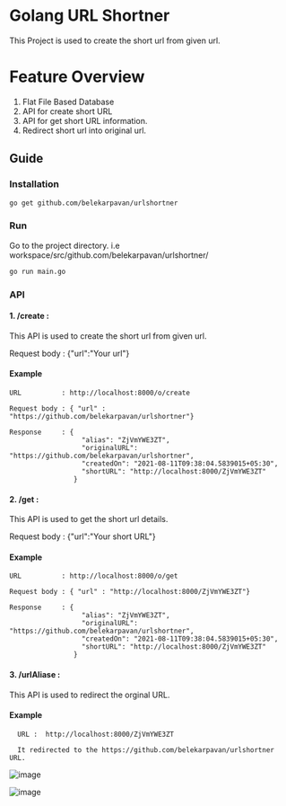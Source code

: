 # Golang URL Shortner
This Project is used to create the short url from given url.

# Feature Overview
  1. Flat File Based Database
  2. API for create short URL
  3. API for get short URL information.
  4. Redirect short url into original url.
  
## Guide

### Installation

```sh
go get github.com/belekarpavan/urlshortner
```

### Run
Go to the project directory.
 i.e workspace/src/github.com/belekarpavan/urlshortner/
```sh
go run main.go
```

### API

#### 1. /create :
  This API is used to create the short url from given url.
    
  Request body : {"url":"Your url"}
    
  #### Example
    
    
    URL          : http://localhost:8000/o/create
    
    Request body : { "url" : "https://github.com/belekarpavan/urlshortner"}
    
    Response     : {
                      "alias": "ZjVmYWE3ZT",
                      "originalURL": "https://github.com/belekarpavan/urlshortner",
                      "createdOn": "2021-08-11T09:38:04.5839015+05:30",
                      "shortURL": "http://localhost:8000/ZjVmYWE3ZT"
                    }
    
    
    
#### 2. /get :
  This API is used to get the short url details.
    
  Request body : {"url":"Your short URL"}
    
  #### Example
    
    URL          : http://localhost:8000/o/get
    
    Request body : { "url" : "http://localhost:8000/ZjVmYWE3ZT"}
    
    Response     : {
                      "alias": "ZjVmYWE3ZT",
                      "originalURL": "https://github.com/belekarpavan/urlshortner",
                      "createdOn": "2021-08-11T09:38:04.5839015+05:30",
                      "shortURL": "http://localhost:8000/ZjVmYWE3ZT"
                    }
    
    
  
#### 3. /urlAliase :
  This API is used to redirect the orginal URL.
    
   #### Example
    
      URL :  http://localhost:8000/ZjVmYWE3ZT
      
      It redirected to the https://github.com/belekarpavan/urlshortner URL.
      
   ![image](https://user-images.githubusercontent.com/42233759/128974797-d4b429d7-448e-4363-a111-3d74dda6d436.png)
      
   ![image](https://user-images.githubusercontent.com/42233759/128974901-65c8960c-0aa4-4f87-9385-de537ed27e36.png)


    
    
     
    
